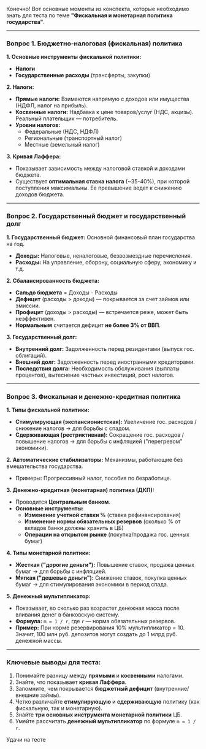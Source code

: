 Конечно! Вот основные моменты из конспекта, которые необходимо знать для теста по теме **"Фискальная и монетарная политика государства"**.

---

### **Вопрос 1. Бюджетно-налоговая (фискальная) политика**

**1. Основные инструменты фискальной политики:**
*   **Налоги**
*   **Государственные расходы** (трансферты, закупки)

**2. Налоги:**
*   **Прямые налоги:** Взимаются напрямую с доходов или имущества (НДФЛ, налог на прибыль).
*   **Косвенные налоги:** Надбавка к цене товаров/услуг (НДС, акцизы). Реальный плательщик — потребитель.
*   **Уровни налогов:**
    *   Федеральные (НДС, НДФЛ)
    *   Региональные (транспортный налог)
    *   Местные (земельный налог)

**3. Кривая Лаффера:**
*   Показывает зависимость между налоговой ставкой и доходами бюджета.
*   Существует **оптимальная ставка налога** (~35-40%), при которой поступления максимальны. Ее превышение ведет к снижению доходов бюджета.

---

### **Вопрос 2. Государственный бюджет и государственный долг**

**1. Государственный бюджет:** Основной финансовый план государства на год.
*   **Доходы:** Налоговые, неналоговые, безвозмездные перечисления.
*   **Расходы:** На управление, оборону, социальную сферу, экономику и т.д.

**2. Сбалансированность бюджета:**
*   **Сальдо бюджета** = Доходы - Расходы
*   **Дефицит** (расходы > доходы) — покрывается за счет займов или эмиссии.
*   **Профицит** (доходы > расходы) — встречается реже, может быть неэффективен.
*   **Нормальным** считается дефицит **не более 3% от ВВП**.

**3. Государственный долг:**
*   **Внутренний долг:** Задолженность перед резидентами (выпуск гос. облигаций).
*   **Внешний долг:** Задолженность перед иностранными кредиторами.
*   **Последствия долга:** Необходимость обслуживания (выплаты процентов), вытеснение частных инвестиций, рост налогов.

---

### **Вопрос 3. Фискальная и денежно-кредитная политика**

**1. Типы фискальной политики:**
*   **Стимулирующая (экспансионистская):** Увеличение гос. расходов / снижение налогов → для борьбы с спадом.
*   **Сдерживающая (рестриктивная):** Сокращение гос. расходов / повышение налогов → для борьбы с инфляцией ("перегревом" экономики).

**2. Автоматические стабилизаторы:** Механизмы, работающие без вмешательства государства.
*   Примеры: Прогрессивный налог, пособия по безработице.

**3. Денежно-кредитная (монетарная) политика (ДКП):**
*   Проводится **Центральным банком**.
*   **Основные инструменты:**
    *   **Изменение учетной ставки %** (ставка рефинансирования)
    *   **Изменение нормы обязательных резервов** (сколько % от вкладов банки должны хранить в ЦБ)
    *   **Операции на открытом рынке** (покупка/продажа гос. ценных бумаг)

**4. Типы монетарной политики:**
*   **Жесткая ("дорогие деньги"):** Повышение ставок, продажа ценных бумаг → для борьбы с инфляцией.
*   **Мягкая ("дешевые деньги"):** Снижение ставок, покупка ценных бумаг → для стимулирования экономики в период спада.

**5. Денежный мультипликатор:**
*   Показывает, во сколько раз возрастет денежная масса после вливания денег в банковскую систему.
*   **Формула:** `m = 1 / r`, где `r` — норма обязательных резервов.
*   **Пример:** При норме резервирования 10% мультипликатор = 10. Значит, 100 млн руб. депозитов могут создать до 1 млрд руб. денежной массы.

---

### **Ключевые выводы для теста:**

1.  Понимайте разницу между **прямыми** и **косвенными** налогами.
2.  Знайте, что показывает **кривая Лаффера**.
3.  Запомните, чем покрывается **бюджетный дефицит** (внутренние/внешние займы).
4.  Четко различайте **стимулирующую** и **сдерживающую** политику (как фискальную, так и монетарную).
5.  Знайте **три основных инструмента монетарной политики** ЦБ.
6.  Умейте рассчитать **денежный мультипликатор** по формуле `m = 1 / r`.

Удачи на тесте
